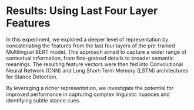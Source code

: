 # Results: Using Last Four Layer Features

In this experiment, we explored a deeper level of representation by concatenating the features from the last four layers of the pre-trained Multilingual BERT model. This approach aimed to capture a wider range of contextual information, from fine-grained details to broader semantic meanings. The resulting feature vectors were then fed into Convolutional Neural Network (CNN) and Long Short-Term Memory (LSTM) architectures for Stance Detection.

By leveraging a richer representation, we investigate the potential for improved performance in capturing complex linguistic nuances and identifying subtle stance cues.
